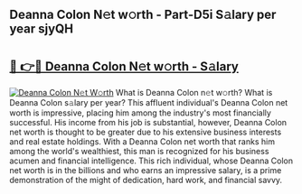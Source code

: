 ## Deanna Colon N𝚎t w𝚘rth - Part-D5i S𝚊lary per year sjyQH

# <h2><a href="http://gc2foon.nevu.top/?p=Deanna+Colon">🔗 👉🔴 Deanna Colon N𝚎t w𝚘rth - S𝚊lary</a></h2>

[![Deanna Colon N𝚎t W𝚘rth](https://i.imgur.com/Oavwk0R.jpeg)](http://gc2foon.nevu.top/?p=Deanna+Colon)
What is Deanna Colon n𝚎t w𝚘rth? What is Deanna Colon s𝚊lary per year?
This affluent individual's Deanna Colon net worth is impressive, placing him among the industry's most financially successful. His income from his job is substantial, however, Deanna Colon net worth is thought to be greater due to his extensive business interests and real estate holdings. With a Deanna Colon net worth that ranks him among the world's wealthiest, this man is recognized for his business acumen and financial intelligence. This rich individual, whose Deanna Colon net worth is in the billions and who earns an impressive salary, is a prime demonstration of the might of dedication, hard work, and financial savvy.
